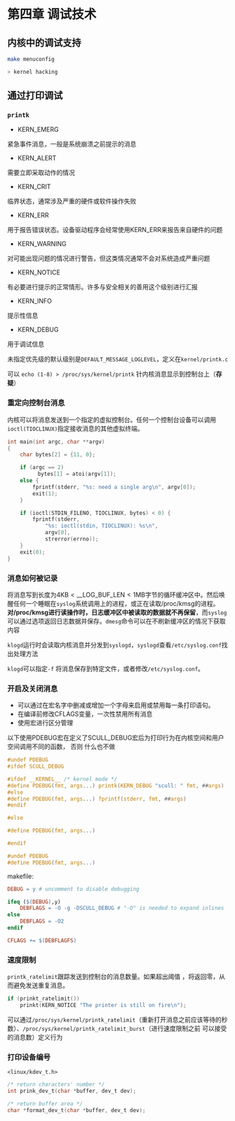 # 第四章 调试技术

## 内核中的调试支持

```sh
make menuconfig

> kernel hacking
```

## 通过打印调试

### `printk`

- KERN_EMERG

紧急事件消息，一般是系统崩溃之前提示的消息

- KERN_ALERT

需要立即采取动作的情况

- KERN_CRIT

临界状态，通常涉及严重的硬件或软件操作失败

- KERN_ERR

用于报告错误状态。设备驱动程序会经常使用KERN_ERR来报告来自硬件的问题

- KERN_WARNING

对可能出现问题的情况进行警告，但这类情况通常不会对系统造成严重问题

- KERN_NOTICE

有必要进行提示的正常情形。许多与安全相关的善用这个级别进行汇报

- KERN_INFO

提示性信息

- KERN_DEBUG

用于调试信息



未指定优先级的默认级别是`DEFAULT_MESSAGE_LOGLEVEL`，定义在`kernel/printk.c`

可以 `echo (1-8) > /proc/sys/kernel/printk` 针内核消息显示到控制台上（**存疑**）



### 重定向控制台消息

内核可以将消息发送到一个指定的虚拟控制台。任何一个控制台设备可以调用`ioctl(TIOCLINUX)`指定接收消息的其他虚拟终端。

```c
int main(int argc, char **argv)
{
	char bytes[2] = {11, 0};

	if (argc == 2)
		　bytes[1] = atoi(argv[1]);
	else {
		fprintf(stderr, "%s: need a single arg\n", argv[0]);
		exit(1);
	}

	if (ioctl(STDIN_FILENO, TIOCLINUX, bytes) < 0) {
		fprintf(stderr,
			"%s: ioctl(stdin, TIOCLINUX): %s\n",
			argv[0],
			strerror(errno));
	}
	exit(0);
}
```

### 消息如何被记录

将消息写到长度为$4 \text{KB} < \text{\_\_LOG\_BUF\_LEN} < 1\text{MB}$字节的循环缓冲区中。然后唤醒任何一个睡眠在`syslog`系统调用上的进程，或正在读取/proc/kmsg的进程。**对/proc/kmsg进行读操作时，日志缓冲区中被读取的数据就不再保留**，而`syslog`可以通过选项返回日志数据并保存。`dmesg`命令可以在不刷新缓冲区的情况下获取内容

`klogd`运行时会读取内核消息并分发到`syslogd`，`syslogd`查看`/etc/syslog.conf`找出处理方法

`klogd`可以指定`-f` 将消息保存到特定文件，或者修改`/etc/syslog.conf`。

### 开启及关闭消息

- 可以通过在宏名字中删减或增加一个字母来启用或禁用每一条打印语句。
- 在编译前修改CFLAGS变量，一次性禁用所有消息
- 使用宏进行区分管理

以下使用PDEBUG宏在定义了SCULL_DEBUG宏后为打印行为在内核空间和用户空间调用不同的函数， 否则 什么也不做

```c
#undef PDEBUG
#ifdef SCULL_DEBUG

#ifdef __KERNEL__ /* kernel mode */
#define PDEBUG(fmt, args...) printk(KERN_DEBUG "scull: " fmt, ##args)
#else
#define PDEBUG(fmt, args...) fprintf(stderr, fmt, ##args)
#endif

#else

#define PDEBUG(fmt, args...)

#endif

#undef PDEBUG
#define PDEBUG(fmt, args...)
```

makefile:

```makefile
DEBUG = y # uncomment to disable debugging

ifeq ($(DEBUG),y)
	DEBFLAGS = -O -g -DSCULL_DEBUG # "-O" is needed to expand inlines
else
	DEBFLAGS = -O2
endif

CFLAGS += $(DEBFLAGFS)
```

### 速度限制

`printk_ratelimit`跟踪发送到控制台的消息数量。如果超出阈值 ，将返回零，从而避免发送重复消息。

```c
if (prinkt_ratelimit())
	prinkt(KERN_NOTICE "The printer is still on fire\n");
```


可以通过`/proc/sys/kernel/printk_ratelimit`（重新打开消息之前应该等待的秒数）、`/proc/sys/kernel/printk_ratelimit_burst`（进行速度限制之前 可以接受的消息数）定义行为

### 打印设备编号

`<linux/kdev_t.h>`

```c
/* return characters' number */
int prink_dev_t(char *buffer, dev_t dev);

/* return buffer area */
char *format_dev_t(char *buffer, dev_t dev);
```

